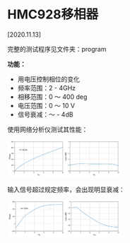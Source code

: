 # HMC928移相器

[2020.11.13]

完整的测试程序见文件夹：program



**功能：**

- 用电压控制相位的变化
- 频率范围：2 - 4GHz
- 相移范围：0 ～ 400 deg
- 电压范围：0 ～ 10 V
- 信号衰减：～ - 4dB



使用网络分析仪测试其性能：

<img src="figures/HMC928_2GHz.png" style="zoom:25%;" />

输入信号超过规定频率，会出现明显衰减：

<img src="figures/HMC928_1GHz.png" style="zoom:25%;" />